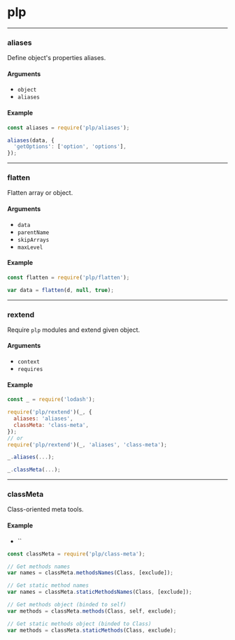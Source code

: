 # plp

<hr> <!-- ================================================================== -->

### aliases

Define object's properties aliases.

#### Arguments

- `object`
- `aliases`

#### Example

```js
const aliases = require('plp/aliases');

aliases(data, {
  'getOptions': ['option', 'options'],
});
```

<hr> <!-- ================================================================== -->

### flatten

Flatten array or object.

#### Arguments

- `data`
- `parentName`
- `skipArrays`
- `maxLevel`

#### Example

```js
const flatten = require('plp/flatten');

var data = flatten(d, null, true);
```

<hr> <!-- ================================================================== -->

### rextend

Require `plp` modules and extend given object.

#### Arguments

- `context`
- `requires`

#### Example

```js
const _ = require('lodash');

require('plp/rextend')(_, {
  aliases: 'aliases',
  classMeta: 'class-meta',
});
// or
require('plp/rextend')(_, 'aliases', 'class-meta');

_.aliases(...);

_.classMeta(...);
```

<hr> <!-- ================================================================== -->

### classMeta

Class-oriented meta tools.

#### Example

- ``

```js
const classMeta = require('plp/class-meta');

// Get methods names
var names = classMeta.methodsNames(Class, [exclude]);

// Get static method names
var names = classMeta.staticMethodsNames(Class, [exclude]);

// Get methods object (binded to self)
var methods = classMeta.methods(Class, self, exclude);

// Get static methods object (binded to Class)
var methods = classMeta.staticMethods(Class, exclude);
```

